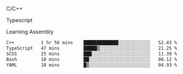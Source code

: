 <p>C/C++</p>
<p> Typescript</p>
<p>Learning Assembly</p>

<!--START_SECTION:waka-->

```txt
C++          1 hr 56 mins    █████████████░░░░░░░░░░░░   52.43 %
TypeScript   47 mins         █████▒░░░░░░░░░░░░░░░░░░░   21.25 %
SCSS         25 mins         ███░░░░░░░░░░░░░░░░░░░░░░   11.39 %
Bash         18 mins         ██░░░░░░░░░░░░░░░░░░░░░░░   08.12 %
YAML         10 mins         █▒░░░░░░░░░░░░░░░░░░░░░░░   04.93 %
```

<!--END_SECTION:waka-->
